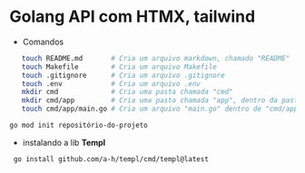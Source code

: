 # Golang API com HTMX, tailwind

- Comandos

```bash
   touch README.md       # Cria um arquivo markdown, chamado "README"
   touch Makefile        # Cria um arquivo Makefile
   touch .gitignore      # Cria um arquivo .gitignore
   touch .env            # Cria um arquivo .env
   mkdir cmd             # Cria uma pasta chamada "cmd"
   mkdir cmd/app         # Cria uma pasta chamada "app", dentro da pasta "cmd"
   touch cmd/app/main.go # Cria um arquivo "main.go" dentro de "cmd/app"
```

```bash
go mod init repositório-do-projeto
```

- instalando a lib **Templ**

```bash
 go install github.com/a-h/templ/cmd/templ@latest
```
